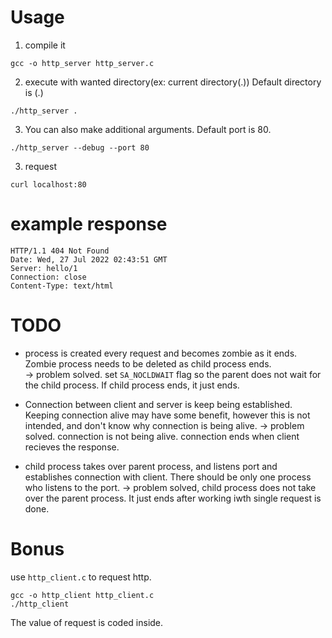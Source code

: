 # Usage
  
1. compile it
```
gcc -o http_server http_server.c
```

2. execute with wanted directory(ex: current directory(.))
Default directory is (.)
```
./http_server .
```

3. You can also make additional arguments.
Default port is 80.
```
./http_server --debug --port 80
```

3. request
```
curl localhost:80
```

# example response
```
HTTP/1.1 404 Not Found
Date: Wed, 27 Jul 2022 02:43:51 GMT
Server: hello/1
Connection: close
Content-Type: text/html
```


# TODO
- process is created every request and becomes zombie as it ends. Zombie process needs to be deleted as child process ends.    
-> problem solved.
set `SA_NOCLDWAIT` flag so the parent does not wait for the child process.
If child process ends, it just ends.

- Connection between client and server is keep being established. Keeping connection alive may have some benefit, however this is not intended, and don't know why connection is being alive.
-> problem solved.
connection is not being alive. connection ends when client recieves the response.

- child process takes over parent process, and listens port and establishes connection with client. There should be only one process who listens to the port.
-> problem solved,
child process does not take over the parent process. It just ends after working iwth single request is done.


# Bonus
use `http_client.c` to request http.
```
gcc -o http_client http_client.c
./http_client
```

The value of request is coded inside.
